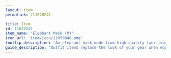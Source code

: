```yaml
---
layout: item
permalink: /11020241

title: Item
id: 11020241
item_name: 'Elephant Mask (M)'
icon_url: 'item/icon/11050048.png'
tooltip_description: 'An elephant mask made from high-quality faux ivory and hide.'
guide_description: 'Outfit items replace the look of your gear when equipped.'
---
```

